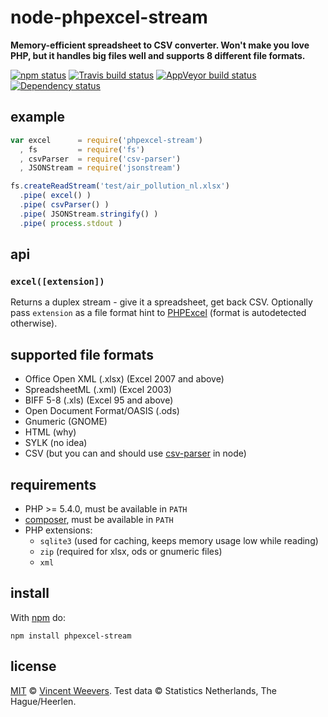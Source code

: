 # node-phpexcel-stream

**Memory-efficient spreadsheet to CSV converter. Won't make you love PHP, but it handles big files well and supports 8 different file formats.**

[![npm status](http://img.shields.io/npm/v/phpexcel-stream.svg?style=flat-square)](https://www.npmjs.org/package/phpexcel-stream) [![Travis build status](https://img.shields.io/travis/vweevers/phpexcel-stream.svg?style=flat-square&label=travis)](http://travis-ci.org/vweevers/phpexcel-stream) [![AppVeyor build status](https://img.shields.io/appveyor/ci/vweevers/phpexcel-stream.svg?style=flat-square&label=appveyor)](https://ci.appveyor.com/project/vweevers/phpexcel-stream) [![Dependency status](https://img.shields.io/david/vweevers/phpexcel-stream.svg?style=flat-square)](https://david-dm.org/vweevers/phpexcel-stream)

## example

```js
var excel      = require('phpexcel-stream')
  , fs         = require('fs')
  , csvParser  = require('csv-parser')
  , JSONStream = require('jsonstream')

fs.createReadStream('test/air_pollution_nl.xlsx')
  .pipe( excel() )
  .pipe( csvParser() )
  .pipe( JSONStream.stringify() )
  .pipe( process.stdout )
```

## api

### `excel([extension])`

Returns a duplex stream - give it a spreadsheet, get back CSV. Optionally pass `extension` as a file format hint to [PHPExcel](https://github.com/PHPOffice/PHPExcel) (format is autodetected otherwise).

## supported file formats

- Office Open XML (.xlsx) (Excel 2007 and above)
- SpreadsheetML (.xml) (Excel 2003)
- BIFF 5-8 (.xls) (Excel 95 and above)
- Open Document Format/OASIS (.ods)
- Gnumeric (GNOME)
- HTML (why)
- SYLK (no idea)
- CSV (but you can and should use [csv-parser](https://npmjs.com/package/csv-parser) in node)

## requirements

- PHP >= 5.4.0, must be available in `PATH`
- [composer](https://getcomposer.org), must be available in `PATH`
- PHP extensions:
  - `sqlite3` (used for caching, keeps memory usage low while reading)
  - `zip` (required for xlsx, ods or gnumeric files)
  - `xml`

## install

With [npm](https://npmjs.org) do:

```
npm install phpexcel-stream
```

## license

[MIT](http://opensource.org/licenses/MIT) © [Vincent Weevers](http://vincentweevers.nl). Test data © Statistics Netherlands, The Hague/Heerlen.
